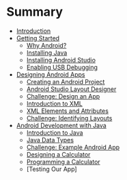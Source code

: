 # Summary

* [Introduction](README.md)
* [Getting Started](getting-started/README.md)
  * [Why Android?](getting-started/why_android.md)
  * [Installing Java](getting-started/installing-java.md)
  * [Installing Android Studio](getting-started/installing-android-studio.md)
  * [Enabling USB Debugging](getting-started/enabling-usb-debugging.md)
* [Designing Android Apps](designing-android-apps/README.md)
  * [Creating an Android Project](designing-android-apps/creating-android-project.md)
  * [Android Studio Layout Designer](designing-android-apps/android-studio-layout.md)
  * [Challenge: Design an App](designing-android-apps/challenge-designing-android-app.md)
  * [Introduction to XML](designing-android-apps/xml-introduction.md)
  * [XML Elements and Attributes](designing-android-apps/xml-elements-attributes.md)
  * [Challenge: Identifying Layouts](designing-android-apps/challenge-layout.md)
* [Android Development with Java](android-development-with-java/README.md)
  * [Introduction to Java]()
  * [Java Data Types]()
  * [Challenge: Example Android App]()
  * [Designing a Calculator]()
  * [Programming a Calculator]()
  * [Testing Our App]
